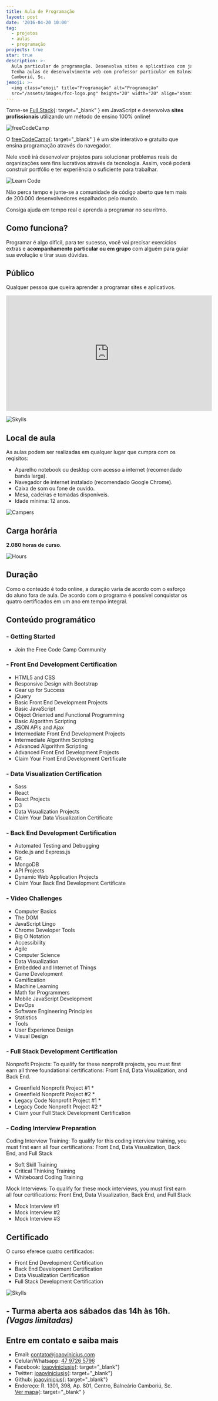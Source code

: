 ```yaml
---
title: Aula de Programação
layout: post
date: '2016-04-20 10:00'
tag:
  - projetos
  - aulas
  - programação
projects: true
star: true
description: >-
  Aula particular de programação. Desenvolva sites e aplicativos com javascript.
  Tenha aulas de desenvolvimento web com professor particular em Balneário
  Camboriú, Sc.
jemoji: >-
  <img class="emoji" title="Programação" alt="Programação"
  src="/assets/images/fcc-logo.png" height="20" width="20" align="absmiddle">
---
```


Torne-se [Full Stack](https://en.wikipedia.org/wiki/Solution_stack#Full-stack_developer){: target="_blank" } em JavaScript e desenvolva **sites profissionais** utilizando um método de ensino 100% online!

![freeCodeCamp](/assets/images/fcc-wide-banner.png)

O [freeCodeCamp](https://www.freecodecamp.com/){: target="_blank" } é um site interativo e gratuito que ensina programação através do navegador.

Nele você irá desenvolver projetos para  solucionar problemas reais de organizações sem fins lucrativos através da tecnologia. Assim, você poderá construir portfólio e ter experiência o suficiente para trabalhar.

![Learn Code](/assets/images/learn-code.png)

Não perca tempo e junte-se a comunidade de código aberto que tem mais de 200.000 desenvolvedores espalhados pelo mundo.

Consiga ajuda em tempo real e aprenda a programar no seu ritmo.

## Como funciona?

Programar é algo difícil, para ter sucesso, você vai precisar exercícios extras e **acompanhamento particular ou em grupo** com alguém para guiar sua evolução e tirar suas dúvidas.

## Público

Qualquer pessoa que queira aprender a programar sites e aplicativos.

<iframe width="560" height="315" src="https://www.youtube.com/embed/4iKu9qtCSXg" frameborder="0" allowfullscreen></iframe>

![Skylls](/assets/images/learn-skylls.png)

## Local de aula

As aulas podem ser realizadas em qualquer lugar que cumpra com os reqisitos:

- Aparelho notebook ou desktop com acesso a internet (recomendado banda larga).
- Navegador de internet instalado (recomendado Google Chrome).
- Caixa de som ou fone de ouvido.
- Mesa, cadeiras e tomadas disponíveis.
- Idade mínima: 12 anos.

![Campers](/assets/images/curriculum-diagram-full.jpg)

## Carga horária

**2.080 horas de curso**.

![Hours](/assets/images/fcc-hours.png)

## Duração

Como o conteúdo é todo online, a duração varia de acordo com o esforço do aluno fora de aula. De acordo com o programa é possível conquistar os quatro certificados em um ano em tempo integral.

## Conteúdo programático

### - Getting Started

- Join the Free Code Camp Community

### - Front End Development Certification

- HTML5 and CSS
- Responsive Design with Bootstrap
- Gear up for Success
- jQuery
- Basic Front End Development Projects
- Basic JavaScript
- Object Oriented and Functional Programming
- Basic Algorithm Scripting
- JSON APIs and Ajax
- Intermediate Front End Development Projects
- Intermediate Algorithm Scripting
- Advanced Algorithm Scripting
- Advanced Front End Development Projects
- Claim Your Front End Development Certificate

### - Data Visualization Certification

- Sass
- React
- React Projects
- D3
- Data Visualization Projects
- Claim Your Data Visualization Certificate

### - Back End Development Certification

- Automated Testing and Debugging
- Node.js and Express.js
- Git
- MongoDB
- API Projects
- Dynamic Web Application Projects
- Claim Your Back End Development Certificate

### - Video Challenges

- Computer Basics
- The DOM
- JavaScript Lingo
- Chrome Developer Tools
- Big O Notation
- Accessibility
- Agile
- Computer Science
- Data Visualization
- Embedded and Internet of Things
- Game Development
- Gamification
- Machine Learning
- Math for Programmers
- Mobile JavaScript Development
- DevOps
- Software Engineering Principles
- Statistics
- Tools
- User Experience Design
- Visual Design

### - Full Stack Development Certification

Nonprofit Projects: To qualify for these nonprofit projects, you must first earn all three foundational certifications: Front End, Data Visualization, and Back End.

- Greenfield Nonprofit Project #1 *
- Greenfield Nonprofit Project #2 *
- Legacy Code Nonprofit Project #1 *
- Legacy Code Nonprofit Project #2 *
- Claim your Full Stack Development Certification

### - Coding Interview Preparation

Coding Interview Training: To qualify for this coding interview training, you must first earn all four certifications: Front End, Data Visualization, Back End, and Full Stack

- Soft Skill Training
- Critical Thinking Training
- Whiteboard Coding Training

Mock Interviews: To qualify for these mock interviews, you must first earn all four certifications: Front End, Data Visualization, Back End, and Full Stack

- Mock Interview #1
- Mock Interview #2
- Mock Interview #3

## Certificado

O curso eferece quatro certificados:

- Front End Development Certification
- Back End Development Certification
- Data Visualization Certification
- Full Stack Development Certification

![Skylls](/assets/images/fcc-certificate.png)

## <span class="evidence">- Turma aberta aos sábados das 14h às 16h.<br>***(Vagas limitadas)***</span>

## Entre em contato e saiba mais

- Email: [contato@joaovinicius.com](mailto:contato@joaovinicius.com)
- Celular/Whatsapp: [47 9726 5796](callto:+554797265796)
- Facebook: [joaoviniciusjs](https://www.facebook.com/joaoviniciusjs){: target="_blank"}
- Twitter: [joaoviniciusjs](https://twitter.com/joaoviniciusjs){: target="_blank"}
- Github: [joaovinicius](https://github.com/joaovinicius){: target="_blank"}
- Endereço: R. 1301, 398, Ap. 801, Centro, Balneário Camboriú, Sc.<br>
[Ver mapa](https://www.google.com.br/maps/place/R.+Mil+Trezentos+e+Um,+398+-+Centro,+Balne%C3%A1rio+Cambori%C3%BA+-+SC/@-26.978668,-48.6406255,17z/data=!3m1!4b1!4m2!3m1!1s0x94d8c9f8bd5883d5:0xf1c9229f5bc9f45){: target="_blank" }

